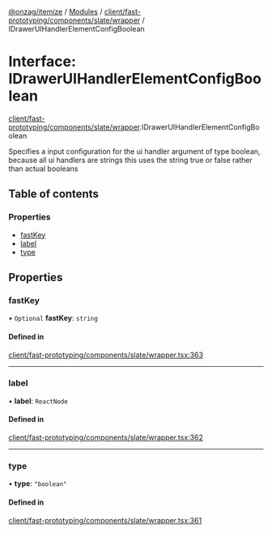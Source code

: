 [@onzag/itemize](../README.md) / [Modules](../modules.md) / [client/fast-prototyping/components/slate/wrapper](../modules/client_fast_prototyping_components_slate_wrapper.md) / IDrawerUIHandlerElementConfigBoolean

# Interface: IDrawerUIHandlerElementConfigBoolean

[client/fast-prototyping/components/slate/wrapper](../modules/client_fast_prototyping_components_slate_wrapper.md).IDrawerUIHandlerElementConfigBoolean

Specifies a input configuration for the ui handler argument
of type boolean, because all ui handlers are strings
this uses the string true or false rather than actual
booleans

## Table of contents

### Properties

- [fastKey](client_fast_prototyping_components_slate_wrapper.IDrawerUIHandlerElementConfigBoolean.md#fastkey)
- [label](client_fast_prototyping_components_slate_wrapper.IDrawerUIHandlerElementConfigBoolean.md#label)
- [type](client_fast_prototyping_components_slate_wrapper.IDrawerUIHandlerElementConfigBoolean.md#type)

## Properties

### fastKey

• `Optional` **fastKey**: `string`

#### Defined in

[client/fast-prototyping/components/slate/wrapper.tsx:363](https://github.com/onzag/itemize/blob/59702dd5/client/fast-prototyping/components/slate/wrapper.tsx#L363)

___

### label

• **label**: `ReactNode`

#### Defined in

[client/fast-prototyping/components/slate/wrapper.tsx:362](https://github.com/onzag/itemize/blob/59702dd5/client/fast-prototyping/components/slate/wrapper.tsx#L362)

___

### type

• **type**: ``"boolean"``

#### Defined in

[client/fast-prototyping/components/slate/wrapper.tsx:361](https://github.com/onzag/itemize/blob/59702dd5/client/fast-prototyping/components/slate/wrapper.tsx#L361)
